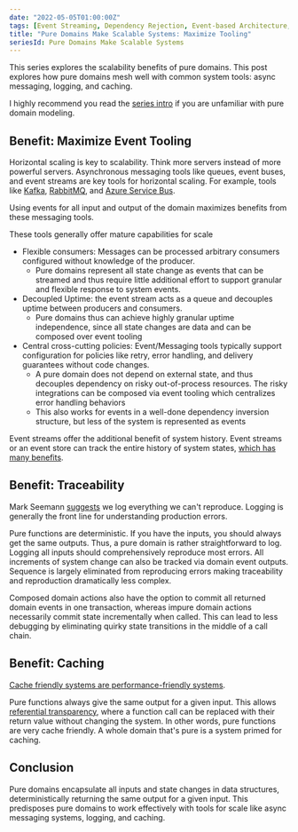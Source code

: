 ```yaml
---
date: "2022-05-05T01:00:00Z"
tags: [Event Streaming, Dependency Rejection, Event-based Architecture, Domain Modeling Made Functional]
title: "Pure Domains Make Scalable Systems: Maximize Tooling"
seriesId: Pure Domains Make Scalable Systems
---
```

This series explores the scalability benefits of pure domains. This post explores how pure domains mesh well with common system tools: async messaging, logging, and caching.
<!--more-->
<!-- TODO: I kinda feel like I should split this more -->

I highly recommend you read the [series intro](./2022-05-05-Intro.md) if you are unfamiliar with pure domain modeling.

## Benefit: Maximize Event Tooling

Horizontal scaling is key to scalability. Think more servers instead of more powerful servers. Asynchronous messaging tools like queues, event buses, and event streams are key tools for horizontal scaling. For example, tools like [Kafka](https://kafka.apache.org/), [RabbitMQ](https://www.rabbitmq.com/), and [Azure Service Bus](https://azure.microsoft.com/en-us/services/service-bus).

Using events for all input and output of the domain maximizes benefits from these messaging tools.

These tools generally offer mature capabilities for scale
- Flexible consumers: Messages can be processed arbitrary consumers configured without knowledge of the producer. 
  - Pure domains represent all state change as events that can be streamed and thus require little additional effort to support granular and flexible response to system events.
- Decoupled Uptime: the event stream acts as a queue and decouples uptime between producers and consumers. 
  - Pure domains thus can achieve highly granular uptime independence, since all state changes are data and can be composed over event tooling
- Central cross-cutting policies: Event/Messaging tools typically support configuration for policies like retry, error handling, and delivery guarantees without code changes. 
  - A pure domain does not depend on external state, and thus decouples dependency on risky out-of-process resources. The risky integrations can be composed via event tooling which centralizes error handling behaviors
  - This also works for events in a well-done dependency inversion structure, but less of the system is represented as events

Event streams offer the additional benefit of system history. Event streams or an event store can track the entire history of system states, [which has many benefits](../../posts/2021-05-28-Transaction-Databases.md).

## Benefit: Traceability

Mark Seemann [suggests](https://www.informit.com/store/code-that-fits-in-your-head-heuristics-for-software-9780137464401) we log everything we can't reproduce. Logging is generally the front line for understanding production errors.

Pure functions are deterministic. If you have the inputs, you should always get the same outputs. Thus, a pure domain is rather straightforward to log. Logging all inputs should comprehensively reproduce most errors. All increments of system change can also be tracked via domain event outputs. Sequence is largely eliminated from reproducing errors making traceability and reproduction dramatically less complex. 

Composed domain actions also have the option to commit all returned domain events in one transaction, whereas impure domain actions necessarily commit state incrementally when called. This can lead to less debugging by eliminating quirky state transitions in the middle of a call chain.


## Benefit: Caching

[Cache friendly systems are performance-friendly systems](https://www.infoq.com/presentations/top-10-performance-myths/).

Pure functions always give the same output for a given input. This allows [referential transparency](https://en.wikipedia.org/wiki/Referential_transparency), where a function call can be replaced with their return value without changing the system. In other words, pure functions are very cache friendly. A whole domain that's pure is a system primed for caching.


## Conclusion

Pure domains encapsulate all inputs and state changes in data structures, deterministically returning the same output for a given input. This predisposes pure domains to work effectively with tools for scale like async messaging systems, logging, and caching.